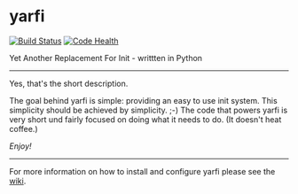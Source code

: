yarfi
=====

[![Build Status](https://travis-ci.org/YtvwlD/yarfi.svg?branch=master)](https://travis-ci.org/YtvwlD/yarfi)
[![Code Health](https://landscape.io/github/YtvwlD/yarfi/master/landscape.png)](https://landscape.io/github/YtvwlD/yarfi/master)

Yet Another Replacement For Init - writtten in Python

---------------------------------

Yes, that's the short description.

The goal behind yarfi is simple: providing an easy to use init system.
This simplicity should be achieved by simplicity. ;-)
The code that powers yarfi is very short und fairly focused on doing what it needs to do. (It doesn't heat coffee.)

*Enjoy!*

---------------------------------

For more information on how to install and configure yarfi please see the [wiki](https://github.com/YtvwlD/yarfi/wiki).